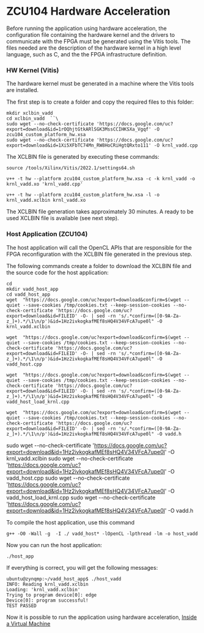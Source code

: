 # **ZCU104 Hardware Acceleration** 

Before running the application using hardware acceleration, the configuration file containing the hardware kernel and the drivers to communicate with the FPGA must be generated using the Vitis tools. The files needed are the description of the hardware kernel in a high level language, such as C, and the the FPGA infrastructure definition.


### HW Kernel (Vitis) 
The hardware kernel must be generated in a machine where the Vitis tools are installed.

The first step is to create a folder and copy the required files to this folder:
```
mkdir xclbin_vadd
cd xclbin_vadd  ``\
sudo wget --no-check-certificate 'https://docs.google.com/uc?export=download&id=1rOQhjtGtkARlSGK3MssCCIHKSXa_Vgqf' -O zcu104_custom_platform_hw.xsa
sudo wget --no-check-certificate 'https://docs.google.com/uc?export=download&id=1Xi5XFbTC74Mn_RW8HoCRiHgtQRxto111' -O krnl_vadd.cpp
```

The XCLBIN file is generated by executing these commands:
```
source /tools/Xilinx/Vitis/2022.1/settings64.sh

v++ -t hw --platform zcu104_custom_platform_hw.xsa -c -k krnl_vadd -o krnl_vadd.xo 'krnl_vadd.cpp'

v++ -t hw --platform zcu104_custom_platform_hw.xsa -l -o krnl_vadd.xclbin krnl_vadd.xo
```

The XCLBIN file generation takes approximately 30 minutes. A ready to be used XCLBIN file is available (see next step).



### Host Application (ZCU104)  

The host application will call the OpenCL APIs that are responsible for the FPGA reconfiguration with the XCLBIN file generated in the previous step.

The following commands create a folder to download the XCLBIN file and the source code for the host application:

```
cd
mkdir vadd_host_app
cd vadd_host_app
wget  "https://docs.google.com/uc?export=download&confirm=$(wget --quiet --save-cookies /tmp/cookies.txt --keep-session-cookies --no-check-certificate 'https://docs.google.com/uc?export=download&id=FILEID' -O- | sed -rn 's/.*confirm=([0-9A-Za-z_]+).*/\1\n/p')&id=1Hz2ivkogkafMEf8sHQ4V34VFcA7upe0l" -O krnl_vadd.xclbin

wget  "https://docs.google.com/uc?export=download&confirm=$(wget --quiet --save-cookies /tmp/cookies.txt --keep-session-cookies --no-check-certificate 'https://docs.google.com/uc?export=download&id=FILEID' -O- | sed -rn 's/.*confirm=([0-9A-Za-z_]+).*/\1\n/p')&id=1Hz2ivkogkafMEf8sHQ4V34VFcA7upe0l" -O vadd_host.cpp

wget  "https://docs.google.com/uc?export=download&confirm=$(wget --quiet --save-cookies /tmp/cookies.txt --keep-session-cookies --no-check-certificate 'https://docs.google.com/uc?export=download&id=FILEID' -O- | sed -rn 's/.*confirm=([0-9A-Za-z_]+).*/\1\n/p')&id=1Hz2ivkogkafMEf8sHQ4V34VFcA7upe0l" -O vadd_host_load_krnl.cpp

wget  "https://docs.google.com/uc?export=download&confirm=$(wget --quiet --save-cookies /tmp/cookies.txt --keep-session-cookies --no-check-certificate 'https://docs.google.com/uc?export=download&id=FILEID' -O- | sed -rn 's/.*confirm=([0-9A-Za-z_]+).*/\1\n/p')&id=1Hz2ivkogkafMEf8sHQ4V34VFcA7upe0l" -O vadd.h

```



sudo wget --no-check-certificate 'https://docs.google.com/uc?export=download&id=1Hz2ivkogkafMEf8sHQ4V34VFcA7upe0l' -O krnl_vadd.xclbin
sudo wget --no-check-certificate 'https://docs.google.com/uc?export=download&id=1Hz2ivkogkafMEf8sHQ4V34VFcA7upe0l' -O vadd_host.cpp
sudo wget --no-check-certificate 'https://docs.google.com/uc?export=download&id=1Hz2ivkogkafMEf8sHQ4V34VFcA7upe0l' -O vadd_host_load_krnl.cpp
sudo wget --no-check-certificate 'https://docs.google.com/uc?export=download&id=1Hz2ivkogkafMEf8sHQ4V34VFcA7upe0l' -O vadd.h

To compile the host application, use this command
```
g++ -O0 -Wall -g  -I ./ vadd_host* -lOpenCL -lpthread -lm -o host_vadd
```

Now you can run the host application:
```
./host_app
```

If everything is correct, you will get the following messages: 

``ubuntu@zynqmp:~/vadd_host_app$ ./host_vadd ``\
``INFO: Reading krnl_vadd.xclbin ``\
``Loading: 'krnl_vadd.xclbin' ``\
``Trying to program device[0]: edge ``\
``Device[0]: program successful! ``\
``TEST PASSED ``

Now it is possible to run the application using hardware acceleration, [Inside a Virtual Machine](/zcu104_vm_hw_accel)









